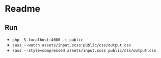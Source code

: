# Readme

## Run
* `php -S localhost:4000 -t public`
* `sass --watch assets/input.scss:public/css/output.css`
* `sass --style=compressed assets/input.scss public/css/output.css`